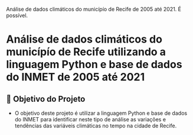 Análise de dados climáticos do municípío de Recife de 2005 até 2021. É possível.

# Análise de dados climáticos do municípío de Recife utilizando a linguagem Python e base de dados do INMET de 2005 até 2021

## 📖 Objetivo do Projeto

* O objetivo deste projeto é utilizar a linguagem Python e base de dados do INMET para identificar neste tipo de análise as variações e tendências das variáveis climáticas no tempo na cidade de Recife. 
